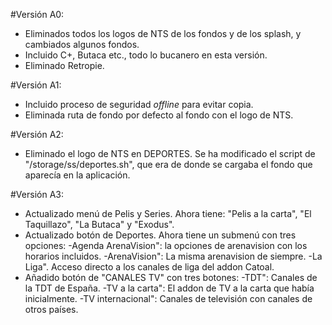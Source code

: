 #Versión A0:

- Eliminados todos los logos de NTS de los fondos y de los splash, y cambiados algunos fondos.
- Incluido C+, Butaca etc., todo lo bucanero en esta versión.
- Eliminado Retropie.

#Versión A1:

- Incluido proceso de seguridad *offline* para evitar copia.
- Eliminada ruta de fondo por defecto al fondo con el logo de NTS.

#Versión A2:

- Eliminado el logo de NTS en DEPORTES. Se ha modificado el script de "/storage/ss/deportes.sh", que era de donde se cargaba el fondo que aparecía en la aplicación.

#Versión A3:

- Actualizado menú de Pelis y Series. Ahora tiene: "Pelis a la carta", "El Taquillazo", "La Butaca" y "Exodus".
- Actualizado botón de Deportes. Ahora tiene un submenú con tres opciones: 
    -Agenda ArenaVision": la opciones de arenavision con los horarios incluidos.
    -ArenaVision": La misma arenavision de siempre.
    -La Liga". Acceso directo a los canales de liga del addon Catoal.
- Añadido botón de "CANALES TV" con tres botones:
    -TDT": Canales de la TDT de España.
    -TV a la carta": El addon de TV a la carta que había inicialmente.
    -TV internacional": Canales de televisión con canales de otros países.
